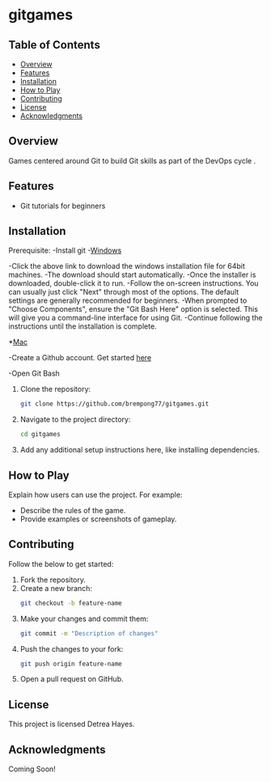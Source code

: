 # gitgames

## Table of Contents
- [Overview](#overview)
- [Features](#features)
- [Installation](#installation)
- [How to Play](#how-to-play)
- [Contributing](#contributing)
- [License](#license)
- [Acknowledgments](#acknowledgments)

## Overview
Games centered around Git to build Git skills as part of the DevOps cycle .

## Features
- Git tutorials for beginners

## Installation

Prerequisite: 
-Install git 
   -[Windows](https://github.com/git-for-windows/git/releases/download/v2.49.0.windows.1/Git-2.49.0-64-bit.exe) 

   -Click the above link to download the windows installation file for 64bit machines.
   -The download should start automatically.
   -Once the installer is downloaded, double-click it to run.
   -Follow the on-screen instructions. You can usually just click "Next" through most of the options. The default settings are generally recommended for beginners.
   -When prompted to "Choose Components", ensure the "Git Bash Here" option is selected. This will give you a command-line interface for using Git.
   -Continue following the instructions until the installation is complete.

   *[Mac](https://git-scm.com/downloads/mac)
   

-Create a Github account. Get started [here](https://github.com/)

-Open Git Bash 
1. Clone the repository:
   ```bash
   git clone https://github.com/brempong77/gitgames.git
   ```
2. Navigate to the project directory:
   ```bash
   cd gitgames
   ```
3. Add any additional setup instructions here, like installing dependencies.

## How to Play
Explain how users can use the project. For example:
- Describe the rules of the game.
- Provide examples or screenshots of gameplay.

## Contributing
Follow the below to get started:
1. Fork the repository.
2. Create a new branch:
   ```bash
   git checkout -b feature-name
   ```
3. Make your changes and commit them:
   ```bash
   git commit -m "Description of changes"
   ```
4. Push the changes to your fork:
   ```bash
   git push origin feature-name
   ```
5. Open a pull request on GitHub.

## License

This project is licensed Detrea Hayes.

## Acknowledgments
Coming Soon!


